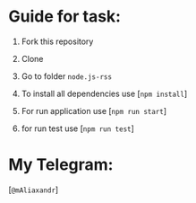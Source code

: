 # Guide for task:

1. Fork this repository
2. Clone
3. Go to folder `node.js-rss`
4. To install all dependencies use [`npm install`]

5. For run application use [`npm run start`]
6. for run test use [`npm run test`]

# My Telegram: 
[`@mAliaxandr`]
